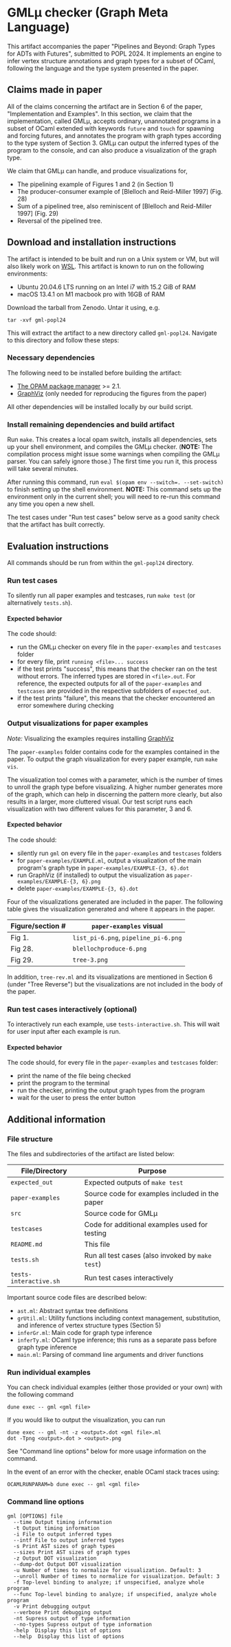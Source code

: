 # GMLμ checker (Graph Meta Language)

This artifact accompanies the paper "Pipelines and Beyond: Graph Types for ADTs
with Futures", submitted to POPL 2024.  It implements an engine to infer vertex
structure annotations and graph types for a subset of OCaml, following the
language and the type system presented in the paper.

## Claims made in paper

All of the claims concerning the artifact are in Section 6 of the paper,
"Implementation and Examples". In this section, we claim that the
implementation, called GMLμ, accepts ordinary, unannotated programs in a
subset of OCaml extended with keywords `future` and `touch` for spawning and
forcing futures, and annotates the program with graph types according to the
type system of Section 3. GMLμ can output the inferred types of the program
to the console, and can also produce a visualization of the graph type.

We claim that GMLμ can handle, and produce visualizations for,

* The pipelining example of Figures 1 and 2 (in Section 1)
* The producer-consumer example of [Blelloch and Reid-Miller 1997] (Fig. 28)
* Sum of a pipelined tree, also reminiscent of [Blelloch and Reid-Miller 1997]
  (Fig. 29)
* Reversal of the pipelined tree.


## Download and installation instructions

The artifact is intended to be built and run on a Unix system or VM, but
will also likely work on [WSL][wsl].
This artifact is known to run on the following environments:

- Ubuntu 20.04.6 LTS running on an Intel i7 with 15.2 GiB of RAM
- macOS 13.4.1 on M1 macbook pro with 16GB of RAM

Download the tarball from Zenodo. Untar it using, e.g.

    tar -xvf gml-popl24

This will extract the artifact to a new directory called `gml-popl24`.
Navigate to this directory and follow these steps:

### Necessary dependencies

The following need to be installed before building the artifact:

* [The OPAM package manager][opam] >= 2.1.
* [GraphViz][graphviz] (only needed for reproducing the figures from the paper)

All other dependencies will be installed locally by our build script.

### Install remaining dependencies and build artifact

Run `make`.  This creates a local opam switch, installs all dependencies, sets
up your shell environment, and compiles the GMLμ checker. (**NOTE:** The
compilation process might issue some warnings when compiling the GMLμ
parser. You can safely ignore those.) The first time you run it, this process
will take several minutes.

After running this command, run `eval $(opam env --switch=. --set-switch)` to
finish setting up the shell environment.
**NOTE:** This command sets up the environment only in the current shell;
you will need to re-run this command any time you open a new shell.

The test cases under "Run test cases" below serve as a good sanity check that
the artifact has built correctly.

## Evaluation instructions

All commands should be run from within the `gml-popl24` directory.

### Run test cases

To silently run all paper examples and testcases, run `make test`
(or alternatively `tests.sh`).

#### Expected behavior

The code should:
 - run the GMLμ checker on every file in the `paper-examples` and `testcases` folder
 - for every file, print `running <file>... success`
 - if the test prints "success", this means that the checker ran on the test
   without errors. The inferred types are stored in `<file>.out`. For reference,
   the expected outputs for all of the `paper-examples` and `testcases` are
   provided in the respective subfolders of `expected_out`.
 - if the test prints "failure", this means that the checker encountered an error somewhere during checking

### Output visualizations for paper examples

*Note:* Visualizing the examples requires installing [GraphViz][graphviz]

The `paper-examples` folder contains code for the examples contained in the
paper. To output the graph visualization for every paper example,
run `make vis`.

The visualization tool comes with a parameter, which is the number of times to
unroll the graph type before visualizing. A higher number generates more of
the graph, which can help in discerning the pattern more clearly, but also
results in a larger, more cluttered visual. Our test script runs each
visualization with two different values for this parameter, 3 and 6.

#### Expected behavior

The code should:
 - silently run `gml` on every file in the `paper-examples` and `testcases` folders
 - for `paper-examples/EXAMPLE.ml`, output a visualization of the main program's
   graph type in `paper-examples/EXAMPLE-{3, 6}.dot`
 - run GraphViz (if installed) to output the visualization as
   `paper-examples/EXAMPLE-{3, 6}.png`
 - delete `paper-examples/EXAMPLE-{3, 6}.dot`

Four of the visualizations generated are included in the paper. The following
table gives the visualization generated and where it appears in the paper.

| Figure/section # | `paper-examples` visual              |
|------------------|--------------------------------------|
| Fig 1.           | `list_pi-6.png`, `pipeline_pi-6.png` |
| Fig 28.          | `blellochproduce-6.png`              |
| Fig 29.          | `tree-3.png`                         |

In addition, `tree-rev.ml` and its visualizations are mentioned in Section 6
(under "Tree Reverse") but the visualizations are not included in the body
of the paper.

### Run test cases interactively (optional)

To interactively run each example, use `tests-interactive.sh`.
This will wait for user input after each example is run.

#### Expected behavior

The code should, for every file in the `paper-examples` and `testcases` folder:
  - print the name of the file being checked
  - print the program to the terminal
  - run the checker, printing the output graph types from the program
  - wait for the user to press the enter button


## Additional information

### File structure

The files and subdirectories of the artifact are listed below:

| File/Directory         | Purpose                                          |
|------------------------|--------------------------------------------------|
| `expected_out`         | Expected outputs of `make test`                  |
| `paper-examples`       | Source code for examples included in the paper   |
| `src`                  | Source code for GMLμ                             |
| `testcases`            | Code for additional examples used for testing    |
| `README.md`            | This file                                        |
| `tests.sh`             | Run all test cases (also invoked by `make test`) |
| `tests-interactive.sh` | Run test cases interactively                     |

Important source code files are described below:

* `ast.ml`: Abstract syntax tree definitions
* `grUtil.ml`: Utility functions including context management,
  substitution, and inference of vertex structure types (Section 5)
* `inferGr.ml`: Main code for graph type inference
* `inferTy.ml`: OCaml type inference; this runs as a separate pass before
  graph type inference
* `main.ml`: Parsing of command line arguments and driver functions

### Run individual examples

You can check individual examples (either those provided or your own)
with the following command
```
dune exec -- gml <gml file>
```

If you would like to output the visualization, you can run
```
dune exec -- gml -nt -z <output>.dot <gml file>.ml
dot -Tpng <output>.dot > <output>.png
```

See "Command line options" below for more usage information on the command.

In the event of an error with the checker, enable OCaml stack traces using:
```
OCAMLRUNPARAM=b dune exec -- gml <gml file>
```


### Command line options

```
gml [OPTIONS] file
  --time Output timing information
  -t Output timing information
  -i File to output inferred types
  --intf File to output inferred types
  -s Print AST sizes of graph types
  --sizes Print AST sizes of graph types
  -z Output DOT visualization
  --dump-dot Output DOT visualization
  -u Number of times to normalize for visualization. Default: 3
  --unroll Number of times to normalize for visualization. Default: 3
  -f Top-level binding to analyze; if unspecified, analyze whole program
  --func Top-level binding to analyze; if unspecified, analyze whole program
  -v Print debugging output
  --verbose Print debugging output
  -nt Supress output of type information
  --no-types Supress output of type information
  -help  Display this list of options
  --help  Display this list of options
```

  [opam]: https://opam.ocaml.org/doc/install.html
  [graphviz]: https://graphviz.org/
  [wsl]: https://learn.microsoft.com/en-us/windows/wsl/install